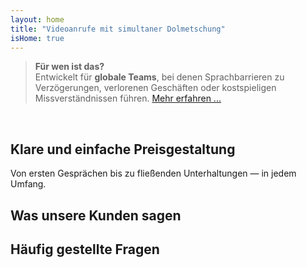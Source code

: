 ```yaml
---
layout: home
title: "Videoanrufe mit simultaner Dolmetschung"
isHome: true
---
```


<!-- text="Videoanrufe mit simultaner Sprachübersetzung." -->
<!-- text="Klassenzimmer brauchen Jahre; InterMind liefert heute Echtzeitverständigung in jeder Sprache." -->
<!-- text="**Mehrsprachige** Videomeetings mit **Sprach**-Dolmetschung" -->
<!-- title="Live-**Dolmetsch**-Videomeetings" -->

<HeroSection
  title="Treffen Sie sich in **jeder** Sprache"
  text="Sprechen Sie in Ihrer Muttersprache. Hören Sie alle anderen — als würden sie diese auch sprechen.">

  <AuthButton text="Hören Sie den Unterschied" buttonClass="brand"/>
</HeroSection>

> **Für wen ist das?**  
> Entwickelt für **globale Teams**, bei denen Sprachbarrieren zu Verzögerungen, verlorenen Geschäften oder kostspieligen Missverständnissen führen. [Mehr erfahren ...](./product/overview/markets)

<br>

<span id="1"></span>
<FeatureBlock :card="{
  title: 'Übersetzung ≠ Verständnis. Das ist der nächste Schritt.',
  details: 'Egal in welcher Sprache, **Ihre Stimme wird gehört — und verstanden** — als würden Sie die gleiche Sprache sprechen.',
    items: [
      '⚡︎ Natürlich, in [Echtzeit](./product/overview/how-it-works), und ohne Untertitel oder Verzögerung.',
      '✧ KI-gestützte Dolmetschung erfasst Tonfall, Absicht und branchenspezifische Terminologie.',
    ],
  link: './product/overview/what-is-intermind',
  src: {
    light: '/1l.png',
    dark: '/1d.png',
  },
  inversion: false
}" />

<span id="2"></span>
<FeatureBlock :card="{
    title: 'Der Verstand in Ihren Meetings',
    details: 'InterMind verwandelt jeden mehrsprachigen Anruf in klares, durchsuchbares Wissen.',
    items: [
      '🔍 **Fragen Sie alles** — KI findet Antworten **in all Ihren Meetings**.',
      '✧ Extrahiert automatisch Aufgaben, Verantwortliche und Fristen.',
      '✧ Fasst Kernpunkte in jeder Sprache sofort zusammen.',
    ],
    link: './product/overview/how-it-works#🧩-deep-memory-deep-understanding',
    src: {
      light: '/2l.png',
      dark: '/2d.png',
    },
    inversion: true
  }" />

<span id="3"></span>
<FeatureBlock :card="{
    title: 'Entwickelt für professionelle Meetings — nicht nur zum Plaudern',
    details: 'InterMind ist eine **professionelle Videomeeting-Plattform**, kein einfaches Add-on oder Plugin.',
    items: [
      '✧ 1080p Auflösung, intelligente Geräuschunterdrückung, Terminplanung, Moderation, Bildschirmfreigabe, Aufnahme, Untertitelung, Teilnehmer-Chat und Kalenderintegration — alles eingebaut und sofort einsatzbereit.',
    ],
    link: './product/overview/how-it-works',
    src: {
      light: '/3.png',
      dark: '/3.png',
    },
    inversion: false
  }" />

<span id="4"></span>
<FeatureBlock
  :card="{
    title: 'Datenschutz wo er wichtig ist',
    details:
      'InterMind ist für vertrauenskritische Gespräche entwickelt — wo Privatsphäre und Kontrolle am wichtigsten sind.',
    items: [
      '⚡︎ [Privacy Zones](./product/overview/privacy-architecture) — EU, US, SO-Asien',
      '✧ **Kein Datentraining**. Kein Zugriff durch Dritte.'
    ],
    link: './product/overview/privacy-architecture',
    src: {
      light: '/4.png',
      dark: '/4.png',
    },
    inversion: true
  }"
/>

<span id="Pricing"></span>

## Klare und einfache Preisgestaltung

Von ersten Gesprächen bis zu fließenden Unterhaltungen — in jedem Umfang.

<PricingPlans :plans="[
  {
    title: '**Basic** 1 Benutzer',
    price: '**Kostenlos**',
    details: '25 kostenlose Meetings',
    items: [
      '**100** Teilnehmer Videomeetings [💬](#3)',
      '**30** GB gemeinsamer Speicher pro Benutzer',
      'Suche in allen Ihren Meetings [💬](#2)',
      'Simultandolmetschen [💬](#1)',
    ],
  },
  {
    title: '**Pro** 1-99 Benutzer',
    price: '**20€** /Monat/Benutzer, jährlich abgerechnet',
    details: 'oder 25€ monatlich abgerechnet',
    items: [
      '**150** Teilnehmer Videomeetings [💬](#3)',
      '**2** TB gemeinsamer Speicher pro Benutzer',
      'Suche in allen Ihren Meetings [💬](#2)',
      'Simultandolmetschen [💬](#1)',
    ],
  },
  {
    title: '**Business** 1-250 Benutzer',
    price: '**Individuelle Preisgestaltung**',
    details: 'Entwickelt für Datenschutz',
    items: [
      '**500** Teilnehmer Videomeetings [💬](#3)',
      '**5** TB gemeinsamer Speicher pro Benutzer',
      'Suche in allen Ihren Meetings [💬](#2)',
      'Simultandolmetschen [💬](#1)',
      '**Datenschutzzonen** [💬](#4)',
    ],
  }
]">
<AuthButton text="Kostenlos testen" buttonClass="alt"/>
<AuthButton text="Jetzt kaufen" buttonClass="brand"/>
<ContactFormModalNav buttonText="Sprechen Sie mit unserem Team" buttonClass="alt"/>
</PricingPlans>

<span id="Testimonials"></span>

## Was unsere Kunden sagen

<AutoScrollTestimonials testimonialsUrl="/testimonials.json"/>

<span id="FAQ"></span>

## Häufig gestellte Fragen

<AccordionGroup :items="
[
  {
    q: 'Was ist ein lizenzierter Benutzer und was ist ein Teilnehmer?',
    a: 'Ein *lizenzierter Benutzer* hat eine kostenlose oder kostenpflichtige Meeting-Lizenz und kann Meetings innerhalb der Grenzen seines Plans planen. *Teilnehmer* sind Eingeladene — sie **benötigen kein Konto oder Lizenz** zur Teilnahme und können sich von jedem Gerät aus **kostenlos** verbinden.'
  },
  {
    q: 'Wie viele Personen können eine InterMind-Lizenz nutzen?',
    a: 'Jeder *lizenzierte Benutzer* kann **unbegrenzt Meetings** hosten. Wenn mehrere Teammitglieder gleichzeitig Meetings hosten müssen, benötigt jeder seine eigene Lizenz.'
  },
  {
    q: 'Wie lange kann ein Meeting maximal dauern?',
    a: 'Meetings können in allen Plänen bis zu **24 Stunden** dauern.'
  },
  {
    q: 'Gibt es eine Begrenzung für die Anzahl der Meetings, die ich hosten kann?',
    a: 'Der *Free Basic* Plan enthält **25 kostenlose Meetings**. *Pro* und *Business* Pläne bieten unbegrenzte Meetings mit mehr Teilnehmern und Kontrolle.'
  },
  {
    q: 'Wie gewährleistet InterMind Datenschutz und Sicherheit?',
    a: 'InterMind ist **von Grund auf privat**. Alle Daten werden in Ihrer ausgewählten **Privacy Zone** verarbeitet und gespeichert — _EU_, _US_ oder _Asien_. Wir erfüllen [**GDPR**](https://gdpr.eu), [**CCPA**](https://oag.ca.gov/privacy/ccpa) und UAE PDPL und **verwenden Ihre Inhalte niemals** für Training oder Zugriff durch Dritte. Erweiterte **Privacy Zone-Kontrolle** ist im **Business** Plan verfügbar.'
  },
  {
    q: 'Kann ich InterMind vor dem Kauf eines Plans testen?',
    a: 'Absolut. Der *Free Basic* Plan gibt Ihnen vollen Zugriff auf Kernfunktionen mit **25 kostenlosen Meetings** — einschließlich **Simultandolmetschen** und **Meeting-Suche**. Keine Kreditkarte erforderlich. Upgrade jederzeit möglich.'
  },
  {
    q: 'Was passiert, wenn ich Hilfe oder Support benötige?',
    a: 'Support ist über unser **Hilfecenter**, **E-Mail** und **Live-Chat** verfügbar. *Business*-Nutzer erhalten **Priority-Support** mit einem persönlichen Ansprechpartner.'
  },
  {
    q: 'Wie verwalte ich mein Abonnement (Upgrade, Downgrade oder Kündigung)?',
    a: 'Sie können Ihren Plan jederzeit über Ihre **Kontoeinstellungen** ändern. Änderungen treten **sofort** in Kraft. Bei Kündigungen enden *Monatspläne* am Ende des Abrechnungszeitraums. *Jahrespläne* können gegen **anteilige Rückerstattung** gekündigt werden.'
  },
  {
    q: 'Welche Sprachen unterstützt InterMind für Dolmetschen?',
    a: 'Wir unterstützen **über 100 Sprachen** mit Echtzeit-Dolmetschen. Die Liste wächst ständig — aktuelle Updates finden Sie auf unserer Website.'
  },
  {
    q: 'Kann ich InterMind für Webinare oder große Veranstaltungen nutzen?',
    a: 'Ja. *Pro* und *Business* Pläne sind ideal für **große Meetings und Webinare** — mit Unterstützung für bis zu **500 Teilnehmer** im *Business* Plan.'
  }
]
"/>